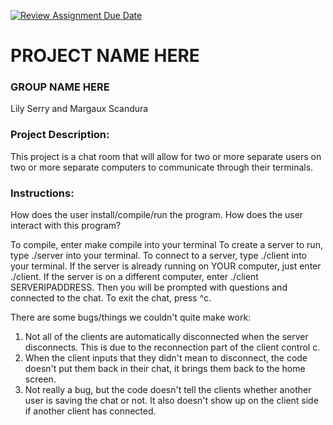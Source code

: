 [![Review Assignment Due Date](https://classroom.github.com/assets/deadline-readme-button-24ddc0f5d75046c5622901739e7c5dd533143b0c8e959d652212380cedb1ea36.svg)](https://classroom.github.com/a/SQs7pKlr)
# PROJECT NAME HERE

### GROUP NAME HERE

Lily Serry and Margaux Scandura
       
### Project Description:

This project is a chat room that will allow for two or more separate users on two or more separate computers to communicate through their terminals.
  
### Instructions:

How does the user install/compile/run the program.
How does the user interact with this program?

To compile, enter make compile into your terminal
To create a server to run, type ./server into your terminal. 
To connect to a server, type ./client into your terminal. If the server is already running on YOUR computer, just enter ./client. If the server is on a different computer, enter ./client SERVERIPADDRESS.
Then you will be prompted with questions and connected to the chat.
To exit the chat, press ^c.

There are some bugs/things we couldn't quite make work:
1. Not all of the clients are automatically disconnected when the server disconnects. This is due to the reconnection part of the client control c.
2. When the client inputs that they didn't mean to disconnect, the code doesn't put them back in their chat, it brings them back to the home screen.
3. Not really a bug, but the code doesn't tell the clients whether another user is saving the chat or not. It also doesn't show up on the client side if another client has connected.
